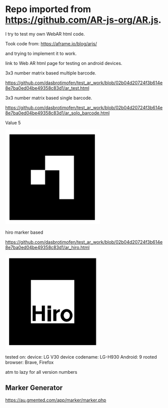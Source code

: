 # Repo imported from https://github.com/AR-js-org/AR.js.




I try to test my own WebAR html code.

Took code from:
https://aframe.io/blog/arjs/

and trying to implement it to work.


link to Web AR html page for testing on android devices.

3x3 number matrix based multiple barcode.

https://github.com/dasbrotimofen/test_ar_work/blob/02b04d20724f3b614e8e7ba0ed04be49358c83d1/ar_test.html

3x3 number matrix based single barcode.

https://github.com/dasbrotimofen/test_ar_work/blob/02b04d20724f3b614e8e7ba0ed04be49358c83d1/ar_solo_barcode.html

Value 5

<a>
<img src="https://github.com/dasbrotimofen/test_ar_work/blob/252498c33242c9e04950fce4070fabb92ef90c8d/markers/5_border.png" width="300" />
</a>

hiro marker based

https://github.com/dasbrotimofen/test_ar_work/blob/02b04d20724f3b614e8e7ba0ed04be49358c83d1/ar_hiro.html

<a>
<img src="https://github.com/dasbrotimofen/test_ar_work/blob/6b04ce3328f6dab12b875d11a8205321aeb840c1/markers/hiro.png" width="300" />
</a>





tested on: 
device: LG V30
device codename: LG-H930
Android: 9 
rooted
browser: Brave, Firefox

atm to lazy for all version numbers


## Marker Generator
https://au.gmented.com/app/marker/marker.php
